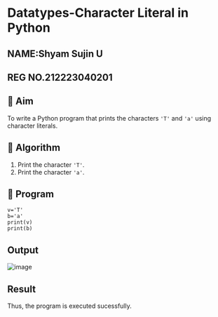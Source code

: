 # Datatypes-Character Literal in Python

## NAME:Shyam Sujin U
## REG NO.212223040201
## 🎯 Aim
To write a Python program that prints the characters `'T'` and `'a'` using character literals.

## 🧠 Algorithm
1. Print the character `'T'`.
2. Print the character `'a'`.

## 🧾 Program
```
v='T'
b='a'
print(v)
print(b)
```
## Output
![image](https://github.com/user-attachments/assets/f3b011bd-628f-4a4e-bf26-755e9fd0a84f)

## Result
Thus, the program is executed sucessfully.
